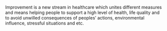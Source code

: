 Improvement is a new stream in healthcare which unites different measures and means helping people to support a high level of health, life quality and to avoid unwilled consequences of peoples’ actions, environmental influence, stressful situations and etc.
